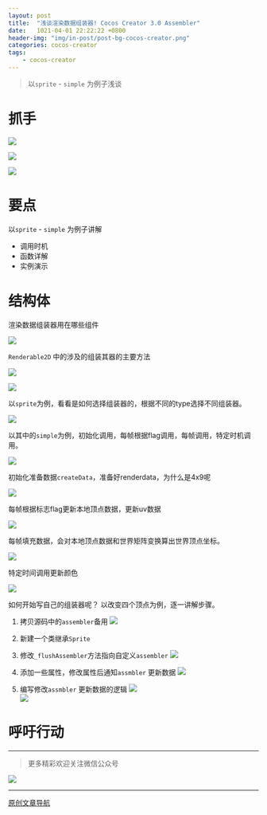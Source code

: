 ```yaml
---
layout: post
title:  "浅谈渲染数据组装器! Cocos Creator 3.0 Assembler"
date:   1021-04-01 22:22:22 +0800
header-img: "img/in-post/post-bg-cocos-creator.png"
categories: cocos-creator
tags:
    - cocos-creator
---
```


>  以`sprite` - `simple` 为例子浅谈  

# 抓手

![](/img/in-post/202104/01-01.gif)   

![](/img/in-post/202103/01-04.gif)    

![](/img/in-post/202006/04-02.gif)   


# 要点

以`sprite` - `simple` 为例子讲解

- 调用时机
- 函数详解
- 实例演示


# 结构体

渲染数据组装器用在哪些组件

![](/img/in-post/202104/01-02.jpg)   

`Renderable2D` 中的涉及的组装其器的主要方法

![](/img/in-post/202104/01-03-01.jpg)   


![](/img/in-post/202104/01-03.jpg)   

以`sprite`为例，看看是如何选择组装器的，根据不同的type选择不同组装器。  

![](/img/in-post/202104/01-04.jpg)   

以其中的`simple`为例，初始化调用，每帧根据flag调用，每帧调用，特定时机调用。  

![](/img/in-post/202104/01-05.jpg)   

初始化准备数据`createData`，准备好renderdata，为什么是4x9呢

![](/img/in-post/202104/01-06.jpg)   

每帧根据标志flag更新本地顶点数据，更新uv数据  

![](/img/in-post/202104/01-07.jpg)   


每帧填充数据，会对本地顶点数据和世界矩阵变换算出世界顶点坐标。  

![](/img/in-post/202104/01-08.jpg)   

特定时间调用更新颜色

![](/img/in-post/202104/01-09.jpg)   


如何开始写自己的组装器呢？ 以改变四个顶点为例，逐一讲解步骤。

1. 拷贝源码中的`assembler`备用
![](/img/in-post/202104/01-05.jpg)   

2. 新建一个类继承`Sprite`
3. 修改`_flushAssembler`方法指向自定义`assembler`
![](/img/in-post/202104/01-09.jpg)   


4. 添加一些属性，修改属性后通知`assmbler` 更新数据
![](/img/in-post/202104/01-10.jpg)   

5. 编写修改`assmbler` 更新数据的逻辑
![](/img/in-post/202104/01-11.jpg)   
![](/img/in-post/202104/01-12.jpg)   




# 呼吁行动

 
---

> 更多精彩欢迎关注微信公众号

![](/img/qrcode.jpg)  

---  

[原创文章导航](https://mp.weixin.qq.com/s/Ht0kIbaeBEds_wUeUlu8JQ)   